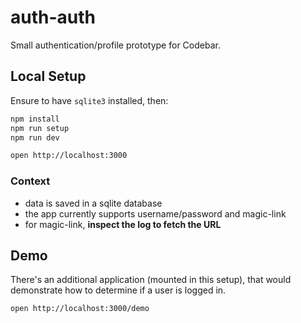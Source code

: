 # auth-auth

Small authentication/profile prototype for Codebar.

## Local Setup

Ensure to have `sqlite3` installed, then:

```sh
npm install
npm run setup
npm run dev
```

```sh
open http://localhost:3000
```

### Context

- data is saved in a sqlite database
- the app currently supports username/password and magic-link
- for magic-link, **inspect the log to fetch the URL**

## Demo

There's an additional application (mounted in this setup), that would demonstrate how to determine if a user is logged in.

```sh
open http://localhost:3000/demo
```
